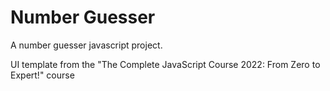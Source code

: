 #  Number Guesser
A number guesser javascript project. 

UI template from the "The Complete JavaScript Course 2022: From Zero to Expert!" course
